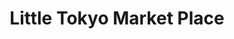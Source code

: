 ---
title: "Little Tokyo Market Place"
url: /los-angeles/little-tokyo-market-place/
shop: Supermarkt
---